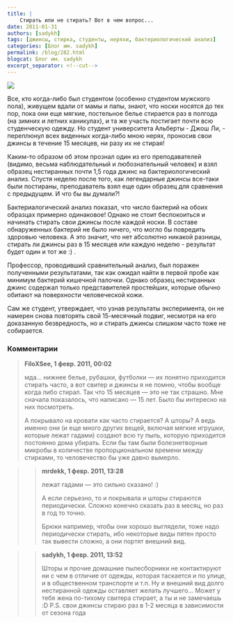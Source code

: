 ```yaml
---
title: |
    Стирать или не стирать? Вот в чем вопрос...
date: 2011-01-31
authors: [sadykh]
tags: [джинсы, стирка, студенты, неряхи, бактериологический анализ]
categories: [Блог им. sadykh]
permalink: /blog/282.html
blogcat: Блог им. sadykh
excerpt_separator: <!--cut-->
---
```



![](http://itw66.ru/uploads/images/00/00/05/2011/01/31/e30c33.jpg)


Все, кто когда-либо был студентом (особенно студентом мужского пола), живущем вдали от мамы и папы, знают, что носки носятся до тех пор, пока они еще мягкие, постельное белье стирается раз в полгода (на зимних и летних каникулах), и та же участь постигает почти всю студенческую одежду. Но студент университета Альберты - Джош Ли, - переплюнул всех виденных когда-либо мною нерях, проносив свои джинсы в течение 15 месяцев, ни разу их не стирая! 

Каким-то образом об этом прознал один из его преподавателей (видимо, весьма наблюдательный и любознательный человек) и взял образец нестиранных почти 1,5 года джинс на бактериологический анализ. Спустя неделю после того, как легендарные джинсы все-таки были постираны, преподаватель взял еще один образец для сравнения с предыдущем. И что бы вы думали?!


<!--cut-->


Бактериалогический анализ показал, что число бактерий на обоих образцах примерно одинаковое! Однако не стоит беспокоиться и начинать стирать свои джинсы после каждой носки. В составе обнаруженных бактерий не было ничего, что могло бы повредить здоровью человека. А это значит, что нет абсолютно никакой разницы, стирать ли джинсы раз в 15 месяцев или каждую неделю - результат будет один и тот же :) .

Профессор, проводивший сравнительный анализ, был поражен полученными результатами, так как ожидал найти в первой пробе как минимум бактерий кишечной палочки. Однако образец нестиранных джинс содержал только представителей простейших, которые обычно обитают на поверхности человеческой кожи.

Сам же студент, утверждает, что узнав результаты эксперимента, он не намерен снова повторять свой 15-месячный подвиг, несмотря на его доказанную безвредность, но и стирать джинсы слишком часто тоже не собирается.

### Комментарии

>**FiloXSee, 1 февр. 2011, 00:02**
>
>мда… нижнее белье, рубашки, футболки — их понятно приходится стирать часто, а вот свитер и джинсы я не помню, чтобы вообще когда либо стирал. Так что 15 месяцев — это не так страшно. Мне сначала показалось, что написано — 15 лет. Было бы интересно на них посмотреть.
>
>А покрывало на кровати как часто стирается? А шторы? А ведь именно они (и еще много других вещей, включая мягкие игрушки, которые лежат гадами) создают всю ту пыль, которую приходится постоянно дома убирать. Если бы там были болезнетворные микробы в количестве пропорциональном времени между стирками, то человечество бы уже давно вымерло.

>>**mrdekk, 1 февр. 2011, 13:28**
>>
>>лежат гадами — это сильно сказано! :)
>>
>>А если серьезно, то и покрывала и шторы стираются периодически. Сложно конечно сказать раз в месяц, но раз в год то точно.
>>
>>Брюки например, чтобы они хорошо выглядели, тоже надо периодически стирать, ибо некоторые виды пятен просто так вывести сложно, а они портят внешний вид.

>>**sadykh, 1 февр. 2011, 13:52**
>>
>>Шторы и прочие домашние пылесборники не контактируют ни с чем в отличие от одежды, которая таскается и по улице, и в общественном транспорте и т.п.
>>Ну и внешний вид долго нестиранной одежды оставляет желать лучшего...
>>Может у тебя жена по-тихому свитера стирает, а ты и не замечаешь :D
>>P.S. свои джинсы стираю раз в 1-2 месяца в зависимости от сезона года
